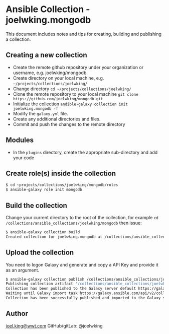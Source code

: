 # Ansible Collection - joelwking.mongodb

This document includes notes and tips for creating, building and publishing a collection.

## Creating a new collection

* Create the remote github repository under your organization or username, e.g. joelwking/mongodb
* Create directory on your local machine, e.g. `~/projects/collections/joelwking/`
* Change directory `cd ~/projects/collections/joelwking/`
* Clone the remote repository to your local machine `git clone https://github.com/joelwking/mongodb.git`
* Initialize the collection  `andible-galaxy collection init joelwking.mongodb -f`
* Modify the `galaxy.yml` file.
* Create any additional directories and files.
* Commit and push the changes to the remote directory 

## Modules

* In the `plugins` directory, create the appropriate sub-directory and add your code

## Create role(s) inside the collection

```bash
$ cd ~projects/collections/joelwking/mongodb/roles
$ ansible-galaxy role init mongodb
```
## Build the collection

Change your current directory to the root of the collection, for example `cd /collections/ansible_collections/joelwking/mongodb` then issue:

```bash
$ ansible-galaxy collection build
Created collection for joelwking.mongodb at /collections/ansible_collections/joelwking/mongodb/joelwking-mongodb-0.0.1.tar.gz
```

## Upload the collection
You need to logon Galaxy and generate and copy a API Key and provide it as an argument.

```bash
$ ansible-galaxy collection publish /collections/ansible_collections/joelwking/mongodb/joelwking-mongodb-0.0.1.tar.gz --api-key=SECRET
Publishing collection artifact '/collections/ansible_collections/joelwking/mongodb/joelwking-mongodb-0.0.1.tar.gz' to default https://galaxy.ansible.com/api/
Collection has been published to the Galaxy server default https://galaxy.ansible.com/api/
Waiting until Galaxy import task https://galaxy.ansible.com/api/v2/collection-imports/692 has completed
Collection has been successfully published and imported to the Galaxy server default https://galaxy.ansible.com/api/

```
## Author
joel.king@wwt.com GitHub/gitLab: @joelwking